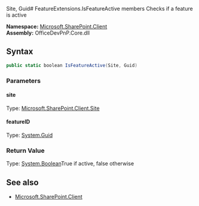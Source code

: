 Site, Guid# FeatureExtensions.IsFeatureActive members
Checks if a feature is active  

**Namespace:** [Microsoft.SharePoint.Client](Microsoft.SharePoint.Client.md)  
**Assembly:** OfficeDevPnP.Core.dll  
## Syntax
```C#
public static boolean IsFeatureActive(Site, Guid)
```
### Parameters
#### site
Type: [Microsoft.SharePoint.Client.Site](Microsoft.SharePoint.Client.Site.md) 
#### 
#### featureID
Type: [System.Guid](System.Guid.md) 
#### 
### Return Value
Type: [System.Boolean](System.Boolean.md)True if active, false otherwise
## See also
- [Microsoft.SharePoint.Client](Microsoft.SharePoint.Client.md)
